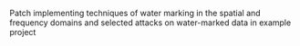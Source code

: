 Patch implementing techniques of water marking in the spatial and frequency domains and selected attacks on water-marked data in example project
